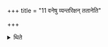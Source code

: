 +++
title = "11 वनेषु व्यन्तरिक्षन् ततानेति"

+++

<details><summary>थिते</summary>

वनेषु व्यन्तरिक्षं ततानेति द्वितीयां यद्यनो रथो वासोऽधीवासो वा दीयते यदि वा दास्यन्स्यात् । प्रजापते न त्वदेतानीति तृतीयां यदि पुरुषो हस्ती वा दीयते यदि वा दास्यन्स्यात् ११
</details>
